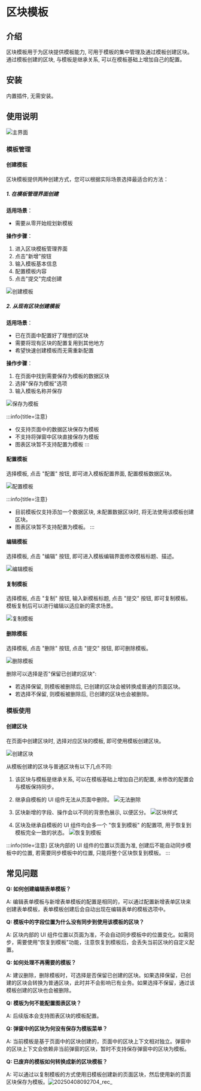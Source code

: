# 区块模板

<PluginInfo name="block-template"></PluginInfo>

## 介绍

区块模板用于为区块提供模板能力, 可用于模板的集中管理及通过模板创建区块。通过模板创建的区块, 与模板是继承关系, 可以在模板基础上增加自己的配置。

## 安装

内置插件, 无需安装。

## 使用说明

![主界面](https://static-docs.nocobase.com/main-screen-block-template.png)

### 模板管理

#### 创建模板

区块模板提供两种创建方式，您可以根据实际场景选择最适合的方法：

##### 1. 在模板管理界面创建

**适用场景**：
- 需要从零开始规划新模板

**操作步骤**：
1. 进入区块模板管理界面
2. 点击"新增"按钮
3. 输入模板基本信息
4. 配置模板内容
5. 点击"提交"完成创建

![创建模板](https://static-docs.nocobase.com/create-template.png)

##### 2. 从现有区块创建模板

**适用场景**：
- 已在页面中配置好了理想的区块
- 需要将现有区块的配置复用到其他地方
- 希望快速创建模板而无需重新配置

**操作步骤**：
1. 在页面中找到需要保存为模板的数据区块
2. 选择"保存为模板"选项
3. 输入模板名称并保存

![保存为模板](https://static-docs.nocobase.com/save-as-block-template.png)

:::info{title=注意}
- 仅支持页面中的数据区块保存为模板
- 不支持将弹窗中区块直接保存为模板
- 图表区块暂不支持配置为模板
:::

#### 配置模板

选择模板, 点击 "配置" 按钮, 即可进入模板配置界面, 配置模板数据区块。

![配置模板](https://static-docs.nocobase.com/configure-template.png)

:::info{title=注意}
- 目前模板仅支持添加一个数据区块, 未配置数据区块时, 将无法使用该模板创建区块。
- 图表区块暂不支持配置为模板。
:::

#### 编辑模板

选择模板, 点击 "编辑" 按钮, 即可进入模板编辑界面修改模板标题、描述。

![编辑模板](https://static-docs.nocobase.com/edit-template.png)

#### 复制模板

选择模板, 点击 "复制" 按钮, 输入新模板标题, 点击 "提交" 按钮, 即可复制模板。
模板复制后可以进行编辑以适应新的需求场景。

![复制模板](https://static-docs.nocobase.com/copy-template.png)

#### 删除模板

选择模板, 点击 "删除" 按钮, 点击 "提交" 按钮, 即可删除模板。

![删除模板](https://static-docs.nocobase.com/delete-template.png)

删除可以选择是否"保留已创建的区块":
- 若选择保留, 则模板被删除后, 已创建的区块会被转换成普通的页面区块。
- 若选择不保留, 则模板被删除后, 已创建的区块也会被删除。

### 模板使用

#### 创建区块

在页面中创建区块时, 选择对应区块的模板, 即可使用模板创建区块。

![创建区块](https://static-docs.nocobase.com/create-block.png)

从模板创建的区块与普通区块有以下几点不同:
1. 该区块与模板是继承关系, 可以在模板基础上增加自己的配置, 未修改的配置会与模板保持同步。
2. 继承自模板的 UI 组件无法从页面中删除。
![无法删除](https://static-docs.nocobase.com/disable-delete.png)

3. 区块新增的字段、操作会以不同的背景色展示, 以便区分。
![区块样式](https://static-docs.nocobase.com/template-bg.png)

4. 区块及继承自模板的 UI 组件均会多一个 "恢复到模板" 的配置项, 用于恢复到模板完全一致的状态。
![恢复到模板](https://static-docs.nocobase.com/revert-to-template.gif)

:::info{title=注意}
区块内部的 UI 组件的位置以页面为准, 创建后不能自动同步模板中的位置, 若需要同步模板中的位置, 只能将整个区块恢复到模板。
:::

## 常见问题

**Q: 如何创建编辑表单模板？**

A: 编辑表单模板与新增表单模板的配置是相同的，可以通过配置新增表单区块来创建表单模板，表单模板创建后会自动出现在编辑表单的模板选项中。

**Q: 模板中的字段位置为什么没有同步到使用该模板的区块？**

A: 区块内部的 UI 组件位置以页面为准，不会自动同步模板中的位置变化。如需同步，需要使用"恢复到模板"功能，注意恢复到模板后，会丢失当前区块的自定义配置。

**Q: 如何处理不再需要的模板？**

A: 建议删除，删除模板时，可选择是否保留已创建的区块。如果选择保留，已创建的区块会转换为普通区块，此时并不会影响已有业务。如果选择不保留，通过该模板创建的区块也会被删除。

**Q: 模板为何不能配置图表区块？**

A: 后续版本会支持图表区块的模板配置。

**Q: 弹窗中的区块为何没有保存为模板菜单？**

A: 当前模板是基于页面中的区块创建的，页面中的区块上下文相对独立。弹窗中的区块上下文会依赖非当前弹窗的区块，暂时不支持保存弹窗中的区块为模板。

**Q: 已废弃的模板如何转换成新的区块模板？**

A: 可以通过以复制模板的方式使用旧模板创建新的页面区块，然后使用新的页面区块保存为模板。![20250408092704_rec_](https://static-docs.nocobase.com/20250408092704_rec_.gif)
